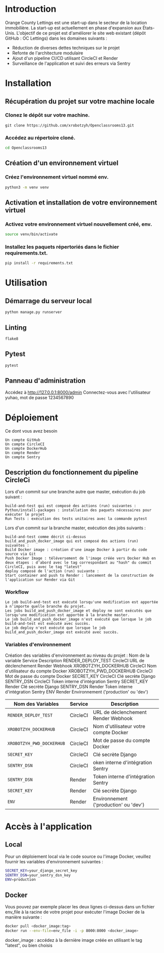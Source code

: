 # Introduction

Orange County Lettings est une start-up dans le secteur de la location immobilière. La start-up est actuellement en phase d'expansion aux États-Unis. L'objectif de ce projet est d'améliorer le site web existant (dépôt GitHub : OC Lettings) dans les domaines suivants :

- Réduction de diverses dettes techniques sur le projet
- Refonte de l'architecture modulaire
- Ajout d'un pipeline CI/CD utilisant CircleCI et Render
- Surveillance de l'application et suivi des erreurs via Sentry

# Installation

## Récupération du projet sur votre machine locale

### Clonez le dépôt sur votre machine.

```
git clone https://github.com/xrobotzyh/Openclassrooms13.git
```

### Accédez au répertoire cloné.

```bash
cd Openclassrooms13
```

## Création d'un environnement virtuel

### Créez l'environnement virtuel nommé env.

```bash
python3 -m venv venv
```

## Activation et installation de votre environnement virtuel

### Activez votre environnement virtuel nouvellement créé, env.

```bash
source venv/bin/activate
```

### Installez les paquets répertoriés dans le fichier requirements.txt.

```bash
pip install -r requirements.txt
```

# Utilisation
## Démarrage du serveur local

```bash
python manage.py runserver
```
## Linting

```bash
flake8
```

## Pytest

```bash
pytest
```

## Panneau d'administration

Accédez à http://127.0.0.1:8000/admin Connectez-vous avec l'utilisateur yuhao, mot de passe 1234567890

# Déploiement

Ce dont vous avez besoin

    Un compte GitHub
    Un compte CircleCI
    Un compte DockerHub
    Un compte Render
    Un compte Sentry

## Description du fonctionnement du pipeline CircleCi

Lors d'un commit sur une branche autre que master, exécution du job suivant :

    build-and-test qui est composé des actions (run) suivantes :
    Python/install-packages : installation des paquets nécessaires pour exécuter le projet
    Run Tests : exécution des tests unitaires avec la commande pytest

Lors d'un commit sur la branche master, exécution des jobs suivants :

    build-and-test comme décrit ci-dessus
    build_and_push_docker_image qui est composé des actions (run) suivantes :
    Build Docker image : création d'une image Docker à partir du code source via Git
    Push Docker Image : téléversement de l'image créée vers Docker Hub en deux étapes : d'abord avec le tag correspondant au "hash" du commit CircleCI, puis avec le tag "latest"
    deploy composé de l'action (run) suivante :
    Start container and push to Render : lancement de la construction de l'application sur Render via Git

### Workflow

    Le job build-and-test est exécuté lorsqu'une modification est apportée à n'importe quelle branche du projet.
    Les jobs build_and_push_docker_image et deploy ne sont exécutés que lorsqu'une modification est apportée à la branche master.
    Le job build_and_push_docker_image n'est exécuté que lorsque le job build-and-test est exécuté avec succès.
    Le job deploy n'est exécuté que lorsque le job build_and_push_docker_image est exécuté avec succès.

### Variables d'environnement

Création des variables d'environnement au niveau du projet :
Nom de la variable	Service	Description
RENDER_DEPLOY_TEST	CircleCI	URL de déclenchement    Render Webhook
XROBOTZYH_DOCKERHUB	CircleCI	Nom d'utilisateur du compte Docker
XROBOTZYH_PWD_DOCKERHUB	CircleCI	Mot de passe du compte Docker
SECRET_KEY	CircleCI	Clé secrète Django
SENTRY_DSN	CircleCI	Token interne d'intégration Sentry
SECRET_KEY	Render	Clé secrète Django
SENTRY_DSN	Render	Token interne d'intégration Sentry
ENV	Render	Environnement ('production' ou 'dev')

| Nom des Variables   | Service  | Description                           |
|---------------------|----------|---------------------------------------|
| `RENDER_DEPLOY_TEST` | CircleCI | URL de déclenchement    Render Webhook        |
| `XROBOTZYH_DOCKERHUB`   | CircleCI | Nom d'utilisateur votre compte Docker |
| `XROBOTZYH_PWD_DOCKERHUB`      | CircleCI | Mot de passe du compte Docker          |
| `SECRET_KEY`    | CircleCI | Clé secrète Django        |
| `SENTRY_DSN`   | CircleCI | oken interne d'intégration Sentry           |
| `SENTRY_DSN`        | Render | Token interne d'intégration Sentry    |
| `SECRET_KEY`        | Render  | Clé secrète Django                    |
| `ENV`               | Render   | Environnement ('production' ou 'dev') |


# Accès à l'application

## Local

Pour un déploiement local via le code source ou l'image Docker, veuillez fournir les variables d'environnement suivantes :

```bash
SECRET_KEY=your_django_secret_key
SENTRY_DSN=your_sentry_dsn_key
ENV=production
```
## Docker

Vous pouvez par exemple placer les deux lignes ci-dessus dans un fichier env_file à la racine de votre projet pour exécuter l'image Docker de la manière suivante :

```bash
docker pull <docker_image:tag>
docker run --env-file=env_file -i -p 8000:8000 <docker_image>
```
docker_image : accédez à la dernière image créée en utilisant le tag "latest", ou bien choisis